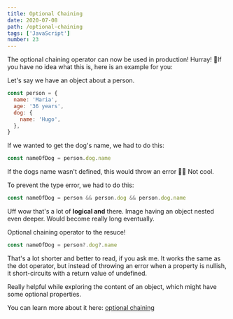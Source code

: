 ```yaml
---
title: Optional Chaining
date: 2020-07-08
path: /optional-chaining
tags: ['JavaScript']
number: 23
---
```


The optional chaining operator can now be used in production! Hurray! 🥳If you
have no idea what this is, here is an example for you:

Let's say we have an object about a person.

```javascript
const person = {
  name: 'Maria',
  age: '36 years',
  dog: {
    name: 'Hugo',
  },
}
```

If we wanted to get the dog's name, we had to do this:

```javascript
const nameOfDog = person.dog.name
```

If the dogs name wasn't defined, this would throw an error 👎🏻 Not cool.

To prevent the type error, we had to do this:

```javascript
const nameOfDog = person && person.dog && person.dog.name
```

Uff wow that's a lot of **logical and** there. Image having an object nested
even deeper. Would become really long eventually.

Optional chaining operator to the resuce!

```javascript
const nameOfDog = person?.dog?.name
```

That's a lot shorter and better to read, if you ask me. It works the same as the
dot operator, but instead of throwing an error when a property is nullish, it
short-circuits with a return value of undefined.

Really helpful while exploring the content of an object, which might have some
optional properties.

You can learn more about it here:
[optional chaining](https://developer.mozilla.org/en-US/docs/Web/JavaScript/Reference/Operators/Optional_chaining)
